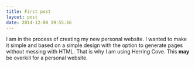 ```yaml
---
title: First post
layout: post
date: 2014-12-08 19:55:16 
---
```


I am in the process of creating my new personal website. I wanted to make it simple and based on a simple  design with the option to generate pages without messing with HTML. That is why I am using Herring Cove. This **may**
be overkill for a personal website.


